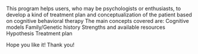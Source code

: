 This program helps users, who may be psychologists or enthusiasts, to develop a kind of treatment plan and conceptualization of the patient based on cognitive behavioral therapy
The main concepts covered are:
    Cognitive models
    Family/Genetic history
    Strengths and available resources
    Hypothesis
    Treatment plan

Hope you like it! Thank you!
